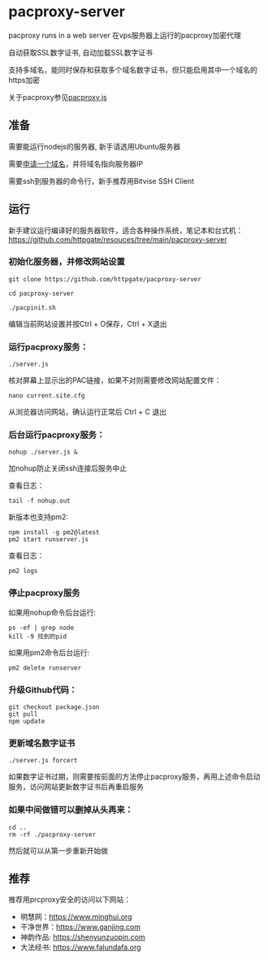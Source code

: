 # pacproxy-server

pacproxy runs in a web server 在vps服务器上运行的pacproxy加密代理

自动获取SSL数字证书, 自动加载SSL数字证书

支持多域名，能同时保存和获取多个域名数字证书，但只能启用其中一个域名的https加密

关于pacproxy参见[pacproxy.js](https://github.com/httpgate/pacproxy.js)


## 准备

需要能运行nodejs的服务器, 新手请选用Ubuntu服务器

需要[申请一个域名](https://github.com/httpgate/pacproxy.js/blob/main/documents/About_Domain_ZH.md)，并将域名指向服务器IP

需要ssh到服务器的命令行，新手推荐用Bitvise SSH Client


## 运行

新手建议运行编译好的服务器软件，适合各种操作系统，笔记本和台式机：https://github.com/httpgate/resouces/tree/main/pacproxy-server

### 初始化服务器，并修改网站设置

```
git clone https://github.com/httpgate/pacproxy-server

cd pacproxy-server

./pacpinit.sh

```
  编辑当前网站设置并按Ctrl + O保存，Ctrl + X退出


### 运行pacproxy服务：

```
./server.js
```
核对屏幕上显示出的PAC链接，如果不对则需要修改网站配置文件：

```
nano current.site.cfg 
```
从浏览器访问网站，确认运行正常后 Ctrl + C 退出


### 后台运行pacproxy服务：

```
nohup ./server.js &
```
加nohup防止关闭ssh连接后服务中止

查看日志：

```
tail -f nohup.out
```
新版本也支持pm2:

```
npm install -g pm2@latest
pm2 start runserver.js
```
查看日志：

```
pm2 logs
```

### 停止pacproxy服务

如果用nohup命令后台运行:

```
ps -ef | grep node
kill -9 找到的pid
```
如果用pm2命令后台运行:

```
pm2 delete runserver
```


### 升级Github代码：

```
git checkout package.json
git pull
npm update
```

### 更新域名数字证书

```
./server.js forcert
```
如果数字证书过期，则需要按前面的方法停止pacproxy服务，再用上述命令启动服务，访问网站更新数字证书后再重启服务


### 如果中间做错可以删掉从头再来：

```
cd ..
rm -rf ./pacproxy-server
```
  然后就可以从第一步重新开始做


## 推荐

推荐用prcproxy安全的访问以下网站：
* 明慧网：https://www.minghui.org
* 干净世界：https://www.ganjing.com
* 神韵作品: https://shenyunzuopin.com
* 大法经书: https://www.falundafa.org
